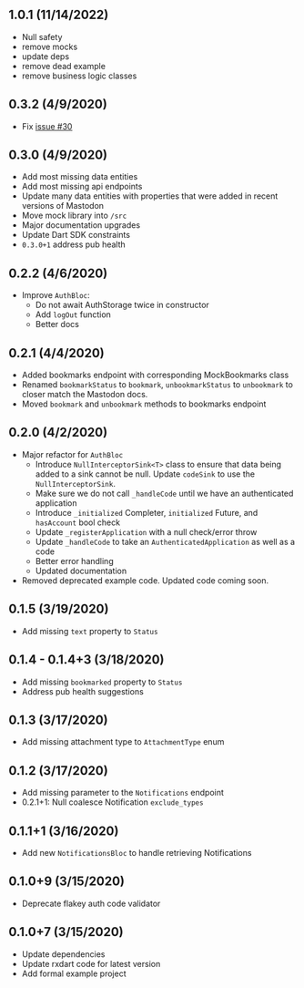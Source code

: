 ## 1.0.1 (11/14/2022)

- Null safety
- remove mocks
- update deps
- remove dead example
- remove business logic classes

## 0.3.2 (4/9/2020)
- Fix [issue #30](https://github.com/lukepighetti/mastodon_dart/issues/30)

## 0.3.0 (4/9/2020)
- Add most missing data entities
- Add most missing api endpoints
- Update many data entities with properties that were added in recent versions of Mastodon
- Move mock library into `/src`
- Major documentation upgrades
- Update Dart SDK constraints
- `0.3.0+1` address pub health

## 0.2.2 (4/6/2020)
- Improve `AuthBloc`:
  - Do not await AuthStorage twice in constructor
  - Add `logOut` function
  - Better docs

## 0.2.1 (4/4/2020)
- Added bookmarks endpoint with corresponding MockBookmarks class
- Renamed `bookmarkStatus` to `bookmark`, `unbookmarkStatus` to `unbookmark` to closer match the Mastodon docs.
- Moved `bookmark` and `unbookmark` methods to bookmarks endpoint

## 0.2.0 (4/2/2020)
- Major refactor for `AuthBloc`
  - Introduce `NullInterceptorSink<T>` class to ensure that data being added to a sink cannot be null. Update `codeSink` to use the `NullInterceptorSink`.
  - Make sure we do not call `_handleCode` until we have an authenticated application
  - Introduce `_initialized` Completer, `initialized` Future, and `hasAccount` bool check
  - Update `_registerApplication` with a null check/error throw
  - Update `_handleCode` to take an `AuthenticatedApplication` as well as a code
  - Better error handling
  - Updated documentation
- Removed deprecated example code. Updated code coming soon.

## 0.1.5 (3/19/2020)
- Add missing `text` property to `Status`

## 0.1.4 - 0.1.4+3 (3/18/2020)
- Add missing `bookmarked` property to `Status`
- Address pub health suggestions

## 0.1.3 (3/17/2020)
- Add missing attachment type to `AttachmentType` enum

## 0.1.2 (3/17/2020)
- Add missing parameter to the `Notifications` endpoint
- 0.2.1+1: Null coalesce Notification `exclude_types`

## 0.1.1+1 (3/16/2020)
- Add new `NotificationsBloc` to handle retrieving Notifications

## 0.1.0+9 (3/15/2020)
- Deprecate flakey auth code validator

## 0.1.0+7 (3/15/2020)
- Update dependencies
- Update rxdart code for latest version
- Add formal example project
